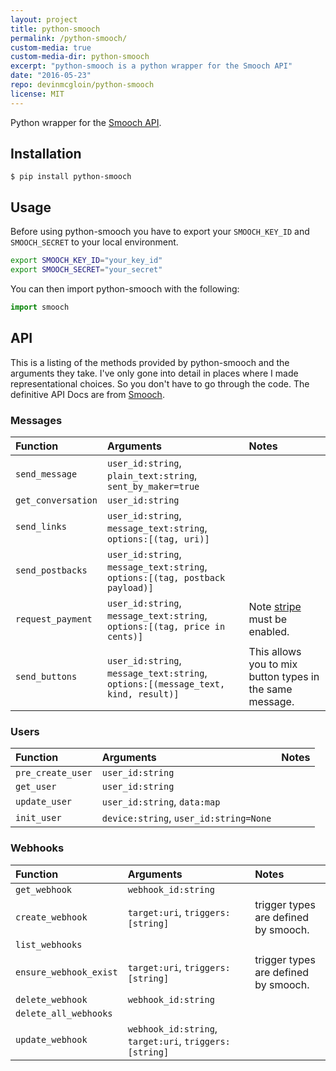 ```yaml
---
layout: project
title: python-smooch
permalink: /python-smooch/
custom-media: true
custom-media-dir: python-smooch
excerpt: "python-smooch is a python wrapper for the Smooch API"
date: "2016-05-23"
repo: devinmcgloin/python-smooch
license: MIT
---
```


Python wrapper for the [Smooch API](http://docs.smooch.io/rest).


## Installation

```
$ pip install python-smooch
```

## Usage

Before using python-smooch you have to export your `SMOOCH_KEY_ID` and
`SMOOCH_SECRET` to your local environment.

```bash
export SMOOCH_KEY_ID="your_key_id"
export SMOOCH_SECRET="your_secret"
```

You can then import python-smooch with the following:

```python
import smooch
```

## API

This is a listing of the methods provided by python-smooch and the arguments
they take. I've only gone into detail in places where I made representational
choices. So you don't have to go through the code. The definitive API Docs are
from [Smooch](http://docs.smooch.io/rest).

### Messages

| Function           | Arguments                                                                         | Notes                                                      |
| :----------------- | :----------------------------------------------------------------------------     | :--------------------------------------------------------- |
| `send_message`     | `user_id:string`, `plain_text:string`, `sent_by_maker=true`                       |                                                            |
| `get_conversation` | `user_id:string`                                                                  |                                                            |
| `send_links`       | `user_id:string`, `message_text:string`, `options:[(tag, uri)]`                   |                                                            |
| `send_postbacks`   | `user_id:string`, `message_text:string`, `options:[(tag, postback payload)]`      |                                                            |
| `request_payment`  | `user_id:string`, `message_text:string`, `options:[(tag, price in cents)]`        | Note [stripe](https://stripe.com) must be enabled.         |
| `send_buttons`     | `user_id:string`, `message_text:string`, `options:[(message_text, kind, result)]` | This allows you to mix button types in the same message.   |

### Users

| Function          | Arguments                              | Notes   |
| :---------------- | :-----------------------------------   | :------ |
| `pre_create_user` | `user_id:string`                       |         |
| `get_user`        | `user_id:string`                       |         |
| `update_user`     | `user_id:string`, `data:map`           |         |
| `init_user`       | `device:string`, `user_id:string=None` |         |

### Webhooks

| Function               | Arguments                                              | Notes                                  |
| :--------------------- | :-------------------------------------------------     | :------------------------------------- |
| `get_webhook`          | `webhook_id:string`                                    |                                        |
| `create_webhook`       | `target:uri`, `triggers:[string]`                      | trigger types are defined by smooch.   |
| `list_webhooks`        |                                                        |                                        |
| `ensure_webhook_exist` | `target:uri`, `triggers:[string]`                      | trigger types are defined by smooch.   |
| `delete_webhook`       | `webhook_id:string`                                    |                                        |
| `delete_all_webhooks`  |                                                        |                                        |
| `update_webhook`       | `webhook_id:string`, `target:uri`, `triggers:[string]` |                                        |
